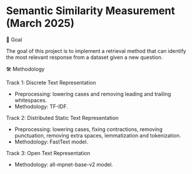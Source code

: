 # Semantic Similarity Measurement (March 2025)

🎯 Goal

The goal of this project is to implement a retrieval method that can identify the most relevant response from a dataset given a new question.

🛠 Methodology  

Track 1: Discrete Text Representation
- Preprocessing: lowering cases and removing leading and trailing whitespaces.
- Methodology: TF-IDF.

Track 2: Distributed Static Text Representation
- Preprocessing: lowering cases, fixing contractions, removing punctuation, removing extra spaces, lemmatization and tokenization.
- Methodology: FastText model.

Track 3: Open Text Representation
- Methodology: all-mpnet-base-v2 model.
